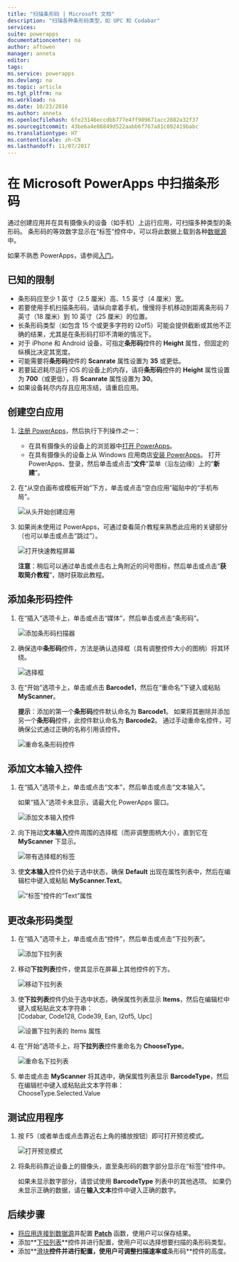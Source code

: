 ```yaml
---
title: "扫描条形码 | Microsoft 文档"
description: "扫描各种条形码类型，如 UPC 和 Codabar"
services: 
suite: powerapps
documentationcenter: na
author: aftowen
manager: anneta
editor: 
tags: 
ms.service: powerapps
ms.devlang: na
ms.topic: article
ms.tgt_pltfrm: na
ms.workload: na
ms.date: 10/23/2016
ms.author: anneta
ms.openlocfilehash: 6fe23146eccdbb777e4ff909671acc2882a32f37
ms.sourcegitcommit: 43be6a4e08849d522aabb6f767a81c092419babc
ms.translationtype: HT
ms.contentlocale: zh-CN
ms.lasthandoff: 11/07/2017
---
```

# <a name="scan-a-barcode-in-microsoft-powerapps"></a>在 Microsoft PowerApps 中扫描条形码
通过创建应用并在具有摄像头的设备（如手机）上运行应用，可扫描多种类型的条形码。 条形码的等效数字显示在“标签”控件中，可以将此数据上载到各种[数据源](connections-list.md)中。

如果不熟悉 PowerApps，请参阅[入门](getting-started.md)。

## <a name="known-limitations"></a>已知的限制
* 条形码应至少 1 英寸（2.5 厘米）高、1.5 英寸（4 厘米）宽。
* 若要使用手机扫描条形码，请纵向拿着手机，慢慢将手机移动到距离条形码 7 英寸（18 厘米）到 10 英寸（25 厘米）的位置。
* 长条形码类型（如包含 15 个或更多字符的 I2of5）可能会提供截断或其他不正确的结果，尤其是在条形码打印不清晰的情况下。
* 对于 iPhone 和 Android 设备，可指定**条形码**控件的 **Height** 属性，但固定的纵横比决定其宽度。
* 可能需要将**条形码**控件的 **Scanrate** 属性设置为 **35** 或更低。
* 若要延迟耗尽运行 iOS 的设备上的内存，请将**条形码**控件的 **Height** 属性设置为 **700**（或更低），将 **Scanrate** 属性设置为 **30**。
* 如果设备耗尽内存且应用冻结，请重启应用。

## <a name="create-a-blank-app"></a>创建空白应用
1. [注册 PowerApps](signup-for-powerapps.md)，然后执行下列操作*之一*：
   
   * 在具有摄像头的设备上的浏览器中[打开 PowerApps](https://create.powerapps.com/api/start)。
   * 在具有摄像头的设备上从 Windows 应用商店[安装 PowerApps](http://aka.ms/powerappsinstall)。 打开 PowerApps、登录，然后单击或点击“**文件**”菜单（沿左边缘）上的“**新建**”。
2. 在“从空白画布或模板开始”下方，单击或点击“空白应用”磁贴中的“手机布局”。
   
    ![从头开始创建应用](./media/scan-barcode/create-from-blank.png)
3. 如果尚未使用过 PowerApps，可通过查看简介教程来熟悉此应用的关键部分（也可以单击或点击“跳过”）。
   
    ![打开快速教程屏幕](./media/scan-barcode/quick-tour.png)
   
    **注意**：稍后可以通过单击或点击右上角附近的问号图标，然后单击或点击“**获取简介教程**”，随时获取此教程。

## <a name="add-a-barcode-control"></a>添加条形码控件
1. 在“插入”选项卡上，单击或点击“媒体”，然后单击或点击“条形码”。
   
    ![添加条形码扫描器](./media/scan-barcode/add-scanner.png)
2. 确保选中**条形码**控件，方法是确认选择框（具有调整控件大小的图柄）将其环绕。
   
    ![选择框](./media/scan-barcode/selection-box.png)
3. 在“开始”选项卡上，单击或点击 **Barcode1**，然后在“重命名”下键入或粘贴 **MyScanner**。
   
    **提示**：添加的第一个**条形码**控件默认命名为 **Barcode1**。 如果将其删除并添加另一个**条形码**控件，此控件默认命名为 **Barcode2**。 通过手动重命名控件，可确保公式通过正确的名称引用该控件。
   
    ![重命名条形码控件](./media/scan-barcode/rename-barcode.png)

## <a name="add-a-text-input-control"></a>添加文本输入控件
1. 在“插入”选项卡上，单击或点击“文本”，然后单击或点击“文本输入”。
   
    如果“插入”选项卡未显示，请最大化 PowerApps 窗口。
   
    ![添加文本输入控件](./media/scan-barcode/add-text-input.png)
2. 向下拖动**文本输入**控件周围的选择框（而非调整图柄大小），直到它在 **MyScanner** 下显示。
   
    ![带有选择框的标签](./media/scan-barcode/move-input-text.png)
3. 使**文本输入**控件仍处于选中状态，确保 **Default** 出现在属性列表中，然后在编辑栏中键入或粘贴 **MyScanner.Text**。
   
    ![“标签”控件的“Text”属性](./media/scan-barcode/default-text.png)

## <a name="change-the-barcode-type"></a>更改条形码类型
1. 在“插入”选项卡上，单击或点击“控件”，然后单击或点击“下拉列表”。
   
    ![添加下拉列表](./media/scan-barcode/insert-dropdown.png)
2. 移动**下拉列表**控件，使其显示在屏幕上其他控件的下方。
   
    ![移动下拉列表](./media/scan-barcode/move-dropdown.png)
3. 使**下拉列表**控件仍处于选中状态，确保属性列表显示 **Items**，然后在编辑栏中键入或粘贴此文本字符串：<br>
    [Codabar, Code128, Code39, Ean, I2of5, Upc]
   
    ![设置下拉列表的 Items 属性](./media/scan-barcode/items-property.png)
4. 在“开始”选项卡上，将**下拉列表**控件重命名为 **ChooseType**。
   
    ![重命名下拉列表](./media/scan-barcode/rename-dropdown.png)
5. 单击或点击 **MyScanner** 将其选中，确保属性列表显示 **BarcodeType**，然后在编辑栏中键入或粘贴此文本字符串：<br>
    ChooseType.Selected.Value

## <a name="test-the-app"></a>测试应用程序
1. 按 F5（或者单击或点击靠近右上角的播放按钮）即可打开预览模式。
   
    ![打开预览模式](./media/scan-barcode/open-preview.png)
2. 将条形码靠近设备上的摄像头，直至条形码的数字部分显示在“标签”控件中。
   
    如果未显示数字部分，请尝试使用 **BarcodeType** 列表中的其他选项。 如果仍未显示正确的数据，请在**输入文本**控件中键入正确的数字。

## <a name="next-steps"></a>后续步骤
* [将应用连接到数据源](add-data-connection.md)并配置 **[Patch](functions/function-patch.md)** 函数，使用户可以保存结果。
* 添加**[下拉列表](controls/control-drop-down.md)**控件并进行配置，使用户可以选择想要扫描的条形码类型。
* 添加**[滑块](controls/control-slider.md)**控件并进行配置，使用户可调整扫描速率或**条形码**控件的高度。

